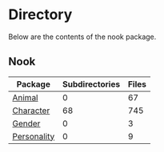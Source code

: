 # Directory
Below are the contents of the nook package.
## Nook
|Package|Subdirectories|Files|
|---|---|---|
|[Animal](./animal)|0|67|
|[Character](./character)|68|745|
|[Gender](./gender)|0|3|
|[Personality](./personality)|0|9|
